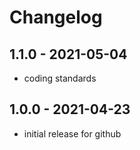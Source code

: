 # Changelog

## 1.1.0 - 2021-05-04
- coding standards

## 1.0.0 - 2021-04-23
- initial release for github
